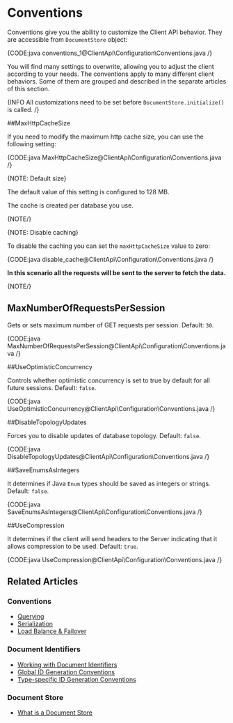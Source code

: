 # Conventions

Conventions give you the ability to customize the Client API behavior. They are accessible from `DocumentStore` object:

{CODE:java conventions_1@ClientApi\Configuration\Conventions.java /}

You will find many settings to overwrite, allowing you to adjust the client according to your needs. The conventions apply to many different client behaviors. Some of them are grouped and described in the separate articles of this section.

{INFO All customizations need to be set before `DocumentStore.initialize()` is called. /}

##MaxHttpCacheSize

If you need to modify the maximum http cache size, you can use the following setting:

{CODE:java MaxHttpCacheSize@ClientApi\Configuration\Conventions.java /}

{NOTE: Default size}

The default value of this setting is configured to 128 MB.

The cache is created per database you use.

{NOTE/}

{NOTE: Disable caching} 

To disable the caching you can set the `maxHttpCacheSize` value to zero:

{CODE:java disable_cache@ClientApi\Configuration\Conventions.java /}

**In this scenario all the requests will be sent to the server to fetch the data.**

{NOTE/}

## MaxNumberOfRequestsPerSession

Gets or sets maximum number of GET requests per session. Default: `30`.

{CODE:java MaxNumberOfRequestsPerSession@ClientApi\Configuration\Conventions.java /}

##UseOptimisticConcurrency

Controls whether optimistic concurrency is set to true by default for all future sessions. Default: `false`.

{CODE:java UseOptimisticConcurrency@ClientApi\Configuration\Conventions.java /}

##DisableTopologyUpdates

Forces you to disable updates of database topology. Default: `false`.

{CODE:java DisableTopologyUpdates@ClientApi\Configuration\Conventions.java /}

##SaveEnumsAsIntegers

It determines if Java `Enum` types should be saved as integers or strings. Default: `false`.

{CODE:java SaveEnumsAsIntegers@ClientApi\Configuration\Conventions.java /}


##UseCompression

It determines if the client will send headers to the Server indicating that it allows compression to be used. Default: `true`.

{CODE:java UseCompression@ClientApi\Configuration\Conventions.java /}

## Related Articles

### Conventions

- [Querying](../../client-api/configuration/querying)
- [Serialization](../../client-api/configuration/serialization)
- [Load Balance & Failover](../../client-api/configuration/load-balance-and-failover)

### Document Identifiers

- [Working with Document Identifiers](../../client-api/document-identifiers/working-with-document-identifiers)
- [Global ID Generation Conventions](../../client-api/configuration/identifier-generation/global)
- [Type-specific ID Generation Conventions](../../client-api/configuration/identifier-generation/type-specific)

### Document Store

- [What is a Document Store](../../client-api/what-is-a-document-store)
